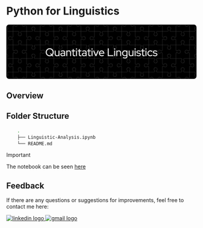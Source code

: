 # Python for Linguistics
![header](header.png)

## Overview

## Folder Structure
```bash
    .
    ├── Linguistic-Analysis.ipynb
    └── README.md
```

>[!important]
>The notebook can be seen [here](https://github.com/LingAdeu/python-for-linguistic-analysis/blob/main/Linguistic-Analysis.ipynb)

## Feedback
If there are any questions or suggestions for improvements, feel free to contact me here:

<a href="https://www.linkedin.com/in/adelia-januarto/" target="_blank">
    <img src="https://raw.githubusercontent.com/maurodesouza/profile-readme-generator/master/src/assets/icons/social/linkedin/default.svg" width="52" height="40" alt="linkedin logo"/>
  </a>
<a href="mailto:januartoadelia@gmail.com" target="_blank">
    <img src="https://raw.githubusercontent.com/maurodesouza/profile-readme-generator/master/src/assets/icons/social/gmail/default.svg"  width="52" height="40" alt="gmail logo"/>
  </a>
